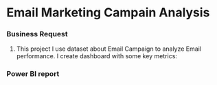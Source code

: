 # Email Marketing Campain Analysis
### Business Request 
1.  This project I use dataset about Email Campaign to analyze Email performance. I create dashboard with some key metrics: 

### Power BI report 


